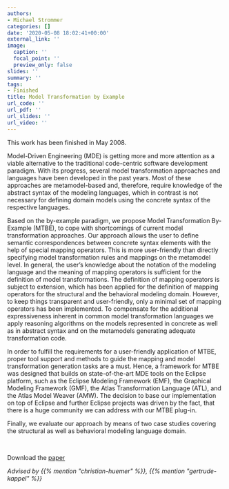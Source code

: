 ```yaml
---
authors:
- Michael Strommer
categories: []
date: '2020-05-08 18:02:41+00:00'
external_link: ''
image:
  caption: ''
  focal_point: ''
  preview_only: false
slides: ''
summary: ''
tags:
- Finished
title: Model Transformation by Example
url_code: ''
url_pdf: ''
url_slides: ''
url_video: ''
---
```


This work has been finished in May 2008.

Model-Driven Engineering (MDE) is getting more and more attention as a viable alternative to the traditional code-centric software development paradigm. With its progress, several model transformation approaches and languages have been developed in the past years. Most of these approaches are metamodel-based and, therefore, require knowledge of the abstract syntax of the modeling languages, which in contrast is not necessary for defining domain models using the concrete syntax of the respective languages.

Based on the by-example paradigm, we propose Model Transformation By-Example (MTBE), to cope with shortcomings of current model transformation approaches. Our approach allows the user to define semantic correspondences between concrete syntax elements with the help of special mapping operators. This is more user-friendly than directly specifying model transformation rules and mappings on the metamodel level. In general, the user’s knowledge about the notation of the modeling language and the meaning of mapping operators is sufficient for the definition of model transformations. The definition of mapping operators is subject to extension, which has been applied for the definition of mapping operators for the structural and the behavioral modeling domain. However, to keep things transparent and user-friendly, only a minimal set of mapping operators has been implemented. To compensate for the additional expressiveness inherent in common model transformation languages we apply reasoning algorithms on the models represented in concrete as well as in abstract syntax and on the metamodels generating adequate transformation code.

In order to fulfill the requirements for a user-friendly application of MTBE, proper tool support and methods to guide the mapping and model transformation generation tasks are a must. Hence, a framework for MTBE was designed that builds on state-of-the-art MDE tools on the Eclipse platform, such as the Eclipse Modeling Framework (EMF), the Graphical Modeling Framework (GMF), the Atlas Transformation Language (ATL), and the Atlas Model Weaver (AMW). The decision to base our implementation on top of Eclipse and further Eclipse projects was driven by the fact, that there is a huge community we can address with our MTBE plug-in.

Finally, we evaluate our approach by means of two case studies covering the structural as well as behavioral modeling language domain.

&nbsp;

 Download the [paper](https://www.big.tuwien.ac.at/app/uploads/2016/10/Strommer_M.pdf)

*Advised by {{% mention "christian-huemer" %}}, {{% mention "gertrude-kappel" %}}*